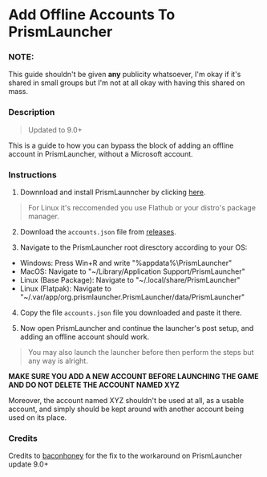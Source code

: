 # Add Offline Accounts To PrismLauncher

### NOTE:

This guide shouldn't be given __any__ publicity whatsoever, I'm okay if it's shared in small groups but I'm not at all okay with having this shared on mass.

### Description

> Updated to 9.0+

This is a guide to how you can bypass the block of adding an offline account in PrismLauncher, without a Microsoft account.

### Instructions

1) Downnload and install PrismLaunncher by clicking [here](https://prismlauncher.org/download/).
> For Linux it's reccomended you use Flathub or your distro's package manager.

2) Download the `accounts.json` file from [releases](https://github.com/Rustring/PrismLauncher-Cracking-Guide/releases).
  
3) Navigate to the PrismLauncher root diresctory according to your OS:
* Windows: Press Win+R and write "%appdata%\PrismLauncher"
* MacOS: Navigate to "~/Library/Application Support/PrismLauncher"
* Linux (Base Package): Navigate to "~/.local/share/PrismLauncher"
* Linux (Flatpak): Navigate to "~/.var/app/org.prismlauncher.PrismLauncher/data/PrismLauncher"

4) Copy the file `accounts.json` file you downloaded and paste it there.

5) Now open PrismLauncher and continue the launcher's post setup, and adding an offline account should work.
> You may also launch the launcher before then perform the steps but any way is alright.

__MAKE SURE YOU ADD A NEW ACCOUNT BEFORE LAUNCHING THE GAME AND DO NOT DELETE THE ACCOUNT NAMED XYZ__

Moreover, the account named XYZ shouldn't be used at all, as a usable account, and simply should be kept around with another account being used on its place.

### Credits

Credits to [baconhoney](https://github.com/baconhoney) for the fix to the workaround on PrismLauncher update 9.0+

